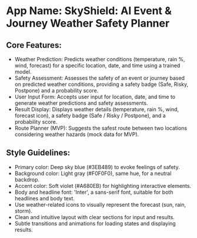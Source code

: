 # **App Name**: SkyShield: AI Event & Journey Weather Safety Planner

## Core Features:

- Weather Prediction: Predicts weather conditions (temperature, rain %, wind, forecast) for a specific location, date, and time using a trained model.
- Safety Assessment: Assesses the safety of an event or journey based on predicted weather conditions, providing a safety badge (Safe, Risky, Postpone) and a probability score.
- User Input Form: Accepts user input for location, date, and time to generate weather predictions and safety assessments.
- Result Display: Displays weather details (temperature, rain %, wind, forecast icon), a safety badge (Safe / Risky / Postpone), and a probability score.
- Route Planner (MVP): Suggests the safest route between two locations considering weather hazards (mock data for MVP).

## Style Guidelines:

- Primary color: Deep sky blue (#3EB489) to evoke feelings of safety.
- Background color: Light gray (#F0F0F0), same hue, for a neutral backdrop.
- Accent color: Soft violet (#A680EB) for highlighting interactive elements.
- Body and headline font: 'Inter', a sans-serif font, suitable for both headlines and body text.
- Use weather-related icons to visually represent the forecast (sun, rain, storm).
- Clean and intuitive layout with clear sections for input and results.
- Subtle transitions and animations for loading states and displaying results.